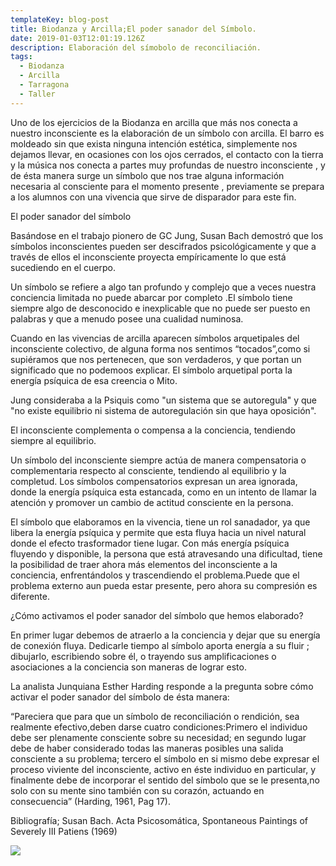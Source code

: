 ```yaml
---
templateKey: blog-post
title: Biodanza y Arcilla;El poder sanador del Símbolo.
date: 2019-01-03T12:01:19.126Z
description: Elaboración del símobolo de reconciliación.
tags:
  - Biodanza
  - Arcilla
  - Tarragona
  - Taller
---
```





Uno de los ejercicios de la Biodanza en arcilla que más nos conecta a nuestro inconsciente es la elaboración de un símbolo con arcilla. El barro es moldeado sin que exista ninguna intención estética, simplemente nos dejamos llevar, en ocasiones con los ojos cerrados,   el contacto con la tierra y la música nos conecta a partes muy profundas  de nuestro inconsciente , y de ésta manera surge un símbolo que nos trae alguna información  necesaria al consciente para el momento presente , previamente se prepara a los alumnos con una vivencia que sirve de disparador para este fin.



El poder sanador del símbolo



Basándose en el trabajo pionero de GC Jung, Susan Bach demostró que los símbolos inconscientes pueden ser descifrados psicológicamente y que a través de ellos el inconsciente proyecta empíricamente lo que está sucediendo en el cuerpo.

Un símbolo se refiere a algo tan profundo y complejo que a veces nuestra conciencia limitada no puede abarcar por completo .El símbolo tiene siempre algo de desconocido e inexplicable que no puede ser puesto en palabras y que a menudo posee una cualidad numinosa.



Cuando en las vivencias de arcilla aparecen símbolos arquetipales del inconsciente colectivo, de alguna forma nos sentimos “tocados”,como si supiéramos que nos pertenecen, que son verdaderos, y que portan un significado que no podemoos explicar. El símbolo arquetipal porta la energía psíquica de esa creencia o Mito.



Jung consideraba a la Psiquis como "un sistema que se autoregula" y que "no existe equilibrio ni sistema de autoregulación sin que haya oposición".



El inconsciente complementa o compensa a la conciencia, tendiendo siempre al equilibrio.

Un símbolo del inconsciente siempre actúa de manera compensatoria o complementaria respecto al consciente, tendiendo al equilibrio y la completud. Los símbolos compensatorios expresan un area ignorada, donde la energía psíquica esta estancada, como en un intento de llamar la atención y promover un cambio de actitud consciente en la persona.

El símbolo que elaboramos en la vivencia, tiene un rol sanadador, ya que  libera la energía psíquica y permite que esta fluya hacia un nivel natural donde el efecto trasformador tiene lugar. Con más energía psíquica fluyendo y disponible, la persona que está atravesando una dificultad, tiene la posibilidad de traer ahora más elementos del inconsciente a la conciencia, enfrentándolos y trascendiendo el problema.Puede que el problema externo aun pueda estar presente, pero ahora su compresión es diferente.



¿Cómo activamos el poder sanador del símbolo que hemos elaborado?



En primer lugar debemos de atraerlo a la conciencia y dejar que su energía de conexión fluya. Dedicarle tiempo al símbolo aporta energía a su fluir ; dibujarlo, escribiendo sobre él, o trayendo sus amplificaciones o asociaciones a la conciencia son maneras de lograr esto.



La analista Junquiana Esther Harding responde a la pregunta sobre cómo activar el poder sanador del símbolo de ésta manera:





“Pareciera que para que un símbolo de reconciliación o rendición, sea realmente efectivo,deben darse cuatro condiciones:Primero el individuo debe ser plenamente consciente sobre su necesidad; en segundo lugar debe de haber considerado todas las maneras posibles una salida consciente a su problema; tercero el símbolo en si mismo debe expresar el proceso viviente del inconsciente, activo en éste individuo en particular, y finalmente debe de incorporar el sentido del símbolo que se le presenta,no solo con su mente sino también con su corazón, actuando en consecuencia” (Harding, 1961, Pag 17).



 



Bibliografía; Susan Bach. Acta Psicosomática, Spontaneous Paintings of Severely III Patiens (1969)

![](/img/http-_2.bp.blogspot.com_-aalzs68oq9o_u3qpdtkbmui_aaaaaaaaanq_i-9kjdw7paa_s1600_01-coyolxauhqui-templo-mayor.jpg)
